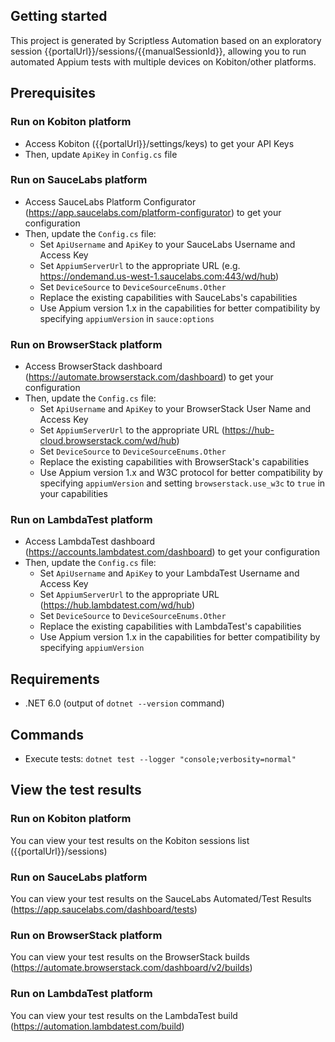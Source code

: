 ## Getting started

This project is generated by Scriptless Automation based on an exploratory session {{portalUrl}}/sessions/{{manualSessionId}}, allowing you to run automated Appium tests with multiple devices on Kobiton/other platforms.

## Prerequisites

### Run on Kobiton platform

- Access Kobiton ({{portalUrl}}/settings/keys) to get your API Keys
- Then, update `ApiKey` in `Config.cs` file

### Run on SauceLabs platform

- Access SauceLabs Platform Configurator (https://app.saucelabs.com/platform-configurator) to get your configuration
- Then, update the `Config.cs` file:
    - Set `ApiUsername` and `ApiKey` to your SauceLabs Username and Access Key
    - Set `AppiumServerUrl` to the appropriate URL (e.g. https://ondemand.us-west-1.saucelabs.com:443/wd/hub)
    - Set `DeviceSource` to `DeviceSourceEnums.Other`
    - Replace the existing capabilities with SauceLabs's capabilities
    - Use Appium version 1.x in the capabilities for better compatibility by specifying `appiumVersion` in `sauce:options`

### Run on BrowserStack platform

- Access BrowserStack dashboard (https://automate.browserstack.com/dashboard) to get your configuration
- Then, update the `Config.cs` file:
    - Set `ApiUsername` and `ApiKey` to your BrowserStack User Name and Access Key
    - Set `AppiumServerUrl` to the appropriate URL (https://hub-cloud.browserstack.com/wd/hub)
    - Set `DeviceSource` to `DeviceSourceEnums.Other`
    - Replace the existing capabilities with BrowserStack's capabilities
    - Use Appium version 1.x and W3C protocol for better compatibility by specifying `appiumVersion` and setting `browserstack.use_w3c` to `true` in your capabilities

### Run on LambdaTest platform

- Access LambdaTest dashboard (https://accounts.lambdatest.com/dashboard) to get your configuration
- Then, update the `Config.cs` file:
    - Set `ApiUsername` and `ApiKey` to your LambdaTest Username and Access Key
    - Set `AppiumServerUrl` to the appropriate URL (https://hub.lambdatest.com/wd/hub)
    - Set `DeviceSource` to `DeviceSourceEnums.Other`
    - Replace the existing capabilities with LambdaTest's capabilities
    - Use Appium version 1.x in the capabilities for better compatibility by specifying `appiumVersion`


## Requirements

- .NET 6.0 (output of `dotnet --version` command)

## Commands

- Execute tests: `dotnet test --logger "console;verbosity=normal"`

## View the test results

### Run on Kobiton platform

You can view your test results on the Kobiton sessions list ({{portalUrl}}/sessions)

### Run on SauceLabs platform

You can view your test results on the SauceLabs Automated/Test Results (https://app.saucelabs.com/dashboard/tests)

### Run on BrowserStack platform

You can view your test results on the BrowserStack builds (https://automate.browserstack.com/dashboard/v2/builds)

### Run on LambdaTest platform

You can view your test results on the LambdaTest build (https://automation.lambdatest.com/build)
